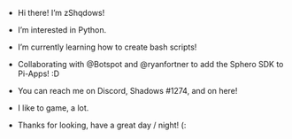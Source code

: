 - Hi there! I’m zShqdows!
- I’m interested in Python.
- I’m currently learning how to create bash scripts!
- Collaborating with @Botspot and @ryanfortner to add the Sphero SDK to Pi-Apps! :D
- You can reach me on Discord, Shadows #1274, and on here!
- I like to game, a lot.

- Thanks for looking, have a great day / night! (:

